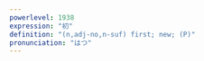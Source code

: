```yaml
---
powerlevel: 1938
expression: "初"
definition: "(n,adj-no,n-suf) first; new; (P)"
pronunciation: "はつ"
---
```

